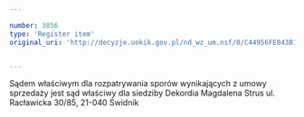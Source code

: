 ```yaml
---

number: 3856
type: 'Register item'
original_uri: 'http://decyzje.uokik.gov.pl/nd_wz_um.nsf/0/C44956FE043B1844C1257A9B004037BF?OpenDocument'


---
```


Sądem właściwym dla rozpatrywania sporów wynikających z umowy sprzedaży jest sąd właściwy dla siedziby Dekordia Magdalena Strus ul. Racławicka 30/85, 21-040 Świdnik
